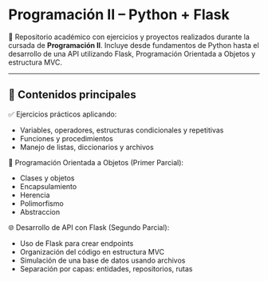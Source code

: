 # Programación II – Python + Flask

📘 Repositorio académico con ejercicios y proyectos realizados durante la cursada de **Programación II**. Incluye desde fundamentos de Python hasta el desarrollo de una API utilizando Flask, Programación Orientada a Objetos y estructura MVC.

---

## 🧠 Contenidos principales

✅ Ejercicios prácticos aplicando:

- Variables, operadores, estructuras condicionales y repetitivas
- Funciones y procedimientos
- Manejo de listas, diccionarios y archivos

🧱 Programación Orientada a Objetos (Primer Parcial):

- Clases y objetos
- Encapsulamiento
- Herencia
- Polimorfismo
- Abstraccion

🌐 Desarrollo de API con Flask (Segundo Parcial):

- Uso de Flask para crear endpoints
- Organización del código en estructura MVC
- Simulación de una base de datos usando archivos
- Separación por capas: entidades, repositorios, rutas
